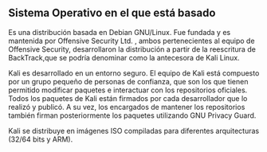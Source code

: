 ## Sistema Operativo en el que está basado
Es una distribución basada en Debian GNU/Linux. Fue fundada y es mantenida por Offensive Security Ltd. , ambos pertenecientes al equipo de Offensive Security, desarrollaron la distribución a partir de la reescritura de BackTrack,que se podría denominar como la antecesora de Kali Linux.

Kali es desarrollado en un entorno seguro. El equipo de Kali está compuesto por un grupo pequeño de personas de confianza, que son los que tienen permitido modificar paquetes e interactuar con los repositorios oficiales. Todos los paquetes de Kali están firmados por cada desarrollador que lo realizó y publicó. A su vez, los encargados de mantener los repositorios también firman posteriormente los paquetes utilizando GNU Privacy Guard.

Kali se distribuye en imágenes ISO compiladas para diferentes arquitecturas (32/64 bits y ARM).
